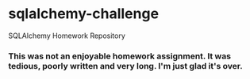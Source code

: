 # sqlalchemy-challenge
SQLAlchemy Homework Repository

### This was not an enjoyable homework assignment. It was tedious, poorly written and very long. I'm just glad it's over.

